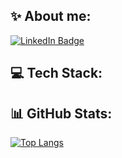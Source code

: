 <h2> ✨ About me: </h2>


<div id="badges">
  <a href="https://t.me/bekzhandyace">
    <img src="https://img.shields.io/badge/Telegram-blue?style=for-the-badge&logo=telegram&logoColor=white" alt="LinkedIn Badge"/>
  </a>
  
  </a>
</div>
<h2> 💻 Tech Stack: </h2>

<h4> </h4>
<h2> 📊 GitHub Stats: </h2>

[![Top Langs](http://github-readme-streak-stats.herokuapp.com?user=bekzhandyace&theme=blueberry)](https://git.io/streak-stats)


